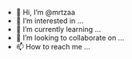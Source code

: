 - 👋 Hi, I’m @mrtzaa
- 👀 I’m interested in ...
- 🌱 I’m currently learning ...
- 💞️ I’m looking to collaborate on ...
- 📫 How to reach me ...

<!---
mrtzaa/mrtzaa is a ✨ special ✨ repository because its `README.md` (this file) appears on your GitHub profile.
You can click the Preview link to take a look at your changes.
--->
